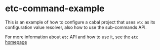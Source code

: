 # etc-command-example

This is an example of how to configure a cabal project that uses `etc` as its
configuration value resolver, also how to use the sub-commands API.

For more information about `etc` API and how to use it, see
the [`etc` homepage](https://github.com/roman/Haskell-etc)
